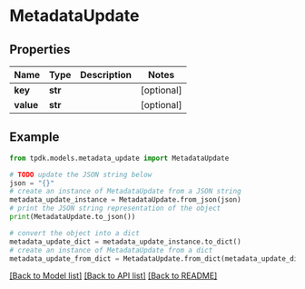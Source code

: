 # MetadataUpdate



## Properties

Name | Type | Description | Notes
------------ | ------------- | ------------- | -------------
**key** | **str** |  | [optional] 
**value** | **str** |  | [optional] 

## Example

```python
from tpdk.models.metadata_update import MetadataUpdate

# TODO update the JSON string below
json = "{}"
# create an instance of MetadataUpdate from a JSON string
metadata_update_instance = MetadataUpdate.from_json(json)
# print the JSON string representation of the object
print(MetadataUpdate.to_json())

# convert the object into a dict
metadata_update_dict = metadata_update_instance.to_dict()
# create an instance of MetadataUpdate from a dict
metadata_update_from_dict = MetadataUpdate.from_dict(metadata_update_dict)
```
[[Back to Model list]](../README.md#documentation-for-models) [[Back to API list]](../README.md#documentation-for-api-endpoints) [[Back to README]](../README.md)



